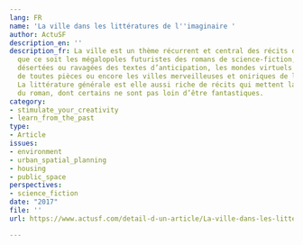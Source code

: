 ```yaml
---
lang: FR
name: 'La ville dans les littératures de l''imaginaire '
author: ActuSF
description_en: ''
description_fr: La ville est un thème récurrent et central des récits de l’imaginaire,
  que ce soit les mégalopoles futuristes des romans de science-fiction, les cités
  désertées ou ravagées des textes d’anticipation, les mondes virtuels construits
  de toutes pièces ou encore les villes merveilleuses et oniriques de la fantasy.
  La littérature générale est elle aussi riche de récits qui mettent la ville au centre
  du roman, dont certains ne sont pas loin d’être fantastiques.
category:
- stimulate_your_creativity
- learn_from_the_past
type:
- Article
issues:
- environment
- urban_spatial_planning
- housing
- public_space
perspectives:
- science_fiction
date: "2017"
file: ''
url: https://www.actusf.com/detail-d-un-article/La-ville-dans-les-litteratures-de

---
```


